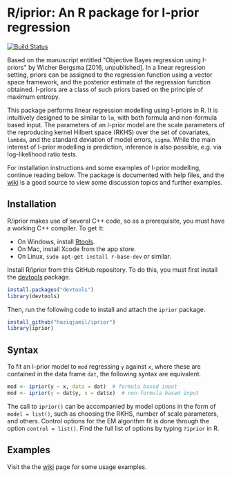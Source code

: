 # R/iprior: An R package for I-prior regression

[![Build Status](https://travis-ci.org/haziqjamil/iprior.svg?branch=master)](https://travis-ci.org/haziqjamil/iprior)

Based on the manuscript entitled "Objective Bayes regression using I-priors" by Wicher Bergsma [2016, unpublished]. In a linear regression setting, priors can be assigned to the regression function using a vector space framework, and the posterior estimate of the regression function obtained. I-priors are a class of such priors based on the principle of maximum entropy.

This package performs linear regression modelling using I-priors in R. It is intuitively designed to be similar to `lm`, with both formula and non-formula based input. The parameters of an I-prior model are the scale parameters of the reproducing kernel Hilbert space (RKHS) over the set of covariates, `lambda`, and the standard deviation of model errors, `sigma`. While the main interest of I-prior modelling is prediction, inference is also possible, e.g. via log-likelihood ratio tests.

For installation instructions and some examples of I-prior modelling, continue reading below. The package is documented with help files, and the [wiki](https://github.com/haziqjamil/iprior/wiki/) is a good source to view some discussion topics and further examples.

## Installation

R/iprior makes use of several C++ code, so as a prerequisite, you must have a working C++ compiler. To get it:

-   On Windows, install [Rtools](https://cran.r-project.org/bin/windows/Rtools/).
-   On Mac, install Xcode from the app store.
-   On Linux, `sudo apt-get install r-base-dev` or similar.

Install R/iprior from this GitHub repository. To do this, you must first install the [devtools](https://github.com/hadley/devtools) package.

``` r
install.packages("devtools")
library(devtools)
```

Then, run the following code to install and attach the `iprior` package.

``` r
install_github("haziqjamil/iprior")
library(iprior)
```

## Syntax

To fit an I-prior model to `mod` regressing `y` against `x`, where these are contained in the data frame `dat`, the following syntax are equivalent.

``` r
mod <- iprior(y ~ x, data = dat)  # formula based input
mod <- iprior(y = dat$y, x = dat$x)  # non-formula based input
```

The call to `iprior()` can be accompanied by model options in the form of `model = list()`, such as choosing the RKHS, number of scale parameters, and others. Control options for the EM algorithm fit is done through the option `control = list()`. Find the full list of options by typing `?iprior` in R.

## Examples

Visit the the [wiki](https://github.com/haziqjamil/iprior/wiki/Vignette-examples) page for some usage examples.
